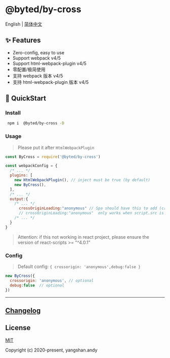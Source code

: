 # @byted/by-cross

English | [简体中文](README.zh-CN.md)

## ✨ Features

- Zero-config, easy to use
- Support webpack v4/5
- Support html-webpack-plugin v4/5
- 零配置/极简使用
- 支持 webpack 版本 v4/5
- 支持 html-webpack-plugin 版本 v4/5

## 🚀 QuickStart

### Install

```bash
 npm i  @byted/by-cross -D
```

### Usage

> Please put it after `HtmlWebpackPlugin`

```js
const ByCross = require('@byted/by-cross')

const webpackConfig = {
  /* ... */
  plugins: [
    new HtmlWebpackPlugin(), // inject must be true (by default)
    new ByCross(),
  ],
  /* ... */
  output:{
    /* ... */
      crossOriginLoading:"anonymous" // Spa should have this to add (crossorigin) to script tag dynamically.
      // crossOriginLoading:"anonymous"  only works when script.src is  different from site's origin
    /* ... */
  }
}
```
> Attention:  if this not working in react project, please ensure the version of react-scripts  >= "^4.0.1"

### Config

> Default config: `{ crossorigin: 'anonymous',debug:false }`

```js
new ByCross({ 
  crossorigin: 'anonymous', // optional
  debug:false  // optional
})
```

---


## [Changelog](./CHANGELOG.md)

## License

[MIT](http://opensource.org/licenses/MIT)

Copyright (c) 2020-present, yangshan.andy
